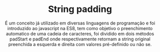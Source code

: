 ---
title: "String padding"
subtitle: É um conceito já utilizado em diversas linguagens de programação e foi introduzido ao javascript na ES8, tem como objetivo o preenchimento automatico de uma cadeia de caracteres, foi dividido em dois métodos padStart e padEnd onde respectivamente retornam a string original preenchida a esquerda e direita com valores pré-definido ou não se.
---